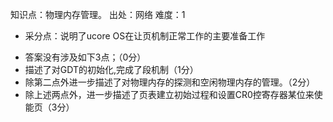 知识点：物理内存管理。
出处：网络
难度：1
+ 采分点：说明了ucore OS在让页机制正常工作的主要准备工作
- 答案没有涉及如下3点；（0分）
- 描述了对GDT的初始化,完成了段机制（1分）
- 除第二点外进一步描述了对物理内存的探测和空闲物理内存的管理。（2分）
- 除上述两点外，进一步描述了页表建立初始过程和设置CR0控寄存器某位来使能页（3分）

